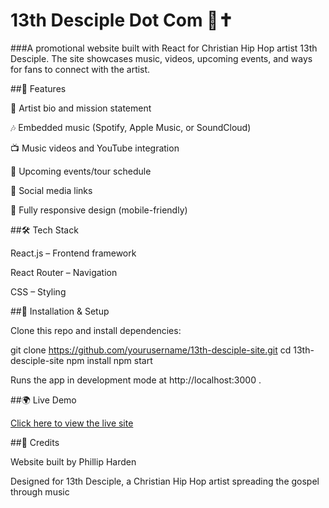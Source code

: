 

# 13th Desciple Dot Com 🎵✝️

###A promotional website built with React for Christian Hip Hop artist 13th Desciple. The site showcases music, videos, upcoming events, and ways for fans to connect with the artist.

##🚀 Features

🎤 Artist bio and mission statement

🎶 Embedded music (Spotify, Apple Music, or SoundCloud)

📺 Music videos and YouTube integration

📅 Upcoming events/tour schedule

📲 Social media links

📱 Fully responsive design (mobile-friendly)

##🛠️ Tech Stack

React.js – Frontend framework

React Router – Navigation

CSS – Styling

##📂 Installation & Setup

Clone this repo and install dependencies:

git clone https://github.com/yourusername/13th-desciple-site.git
cd 13th-desciple-site
npm install
npm start


Runs the app in development mode at http://localhost:3000
.

##🌍 Live Demo

[Click here to view the live site](https://13thdesciple.com/)

##🙌 Credits

Website built by Phillip Harden

Designed for 13th Desciple, a Christian Hip Hop artist spreading the gospel through music